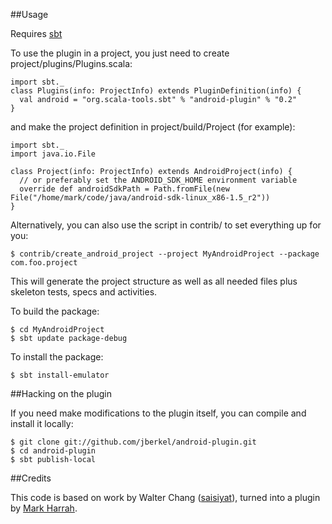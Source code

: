 ##Usage

Requires [sbt](http://simple-build-tool.googlecode.com/)

To use the plugin in a project, you just need to create project/plugins/Plugins.scala:

    import sbt._
    class Plugins(info: ProjectInfo) extends PluginDefinition(info) {
      val android = "org.scala-tools.sbt" % "android-plugin" % "0.2"
    }

and make the project definition in project/build/Project (for example):

    import sbt._
    import java.io.File

    class Project(info: ProjectInfo) extends AndroidProject(info) {
      // or preferably set the ANDROID_SDK_HOME environment variable
      override def androidSdkPath = Path.fromFile(new File("/home/mark/code/java/android-sdk-linux_x86-1.5_r2"))
    }


Alternatively, you can also use the script in contrib/ to set everything up for you:

    $ contrib/create_android_project --project MyAndroidProject --package com.foo.project

This will generate the project structure as well as all needed files plus skeleton tests, specs and activities.

To build the package:

    $ cd MyAndroidProject
    $ sbt update package-debug

To install the package:

    $ sbt install-emulator

##Hacking on the plugin

If you need make modifications to the plugin itself, you can compile and install it locally:

    $ git clone git://github.com/jberkel/android-plugin.git
    $ cd android-plugin
    $ sbt publish-local    

##Credits

This code is based on work by Walter Chang
([saisiyat](http://github.com/weihsiu/saisiyat/)), turned into a plugin by
[Mark Harrah](http://github.com/harrah).
